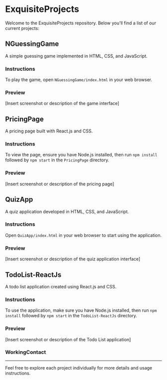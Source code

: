 # ExquisiteProjects

Welcome to the ExquisiteProjects repository. Below you'll find a list of our current projects:

## NGuessingGame

A simple guessing game implemented in HTML, CSS, and JavaScript.

### Instructions

To play the game, open `NGuessingGame/index.html` in your web browser.

### Preview

[Insert screenshot or description of the game interface]

## PricingPage

A pricing page built with React.js and CSS.

### Instructions

To view the page, ensure you have Node.js installed, then run `npm install` followed by `npm start` in the `PricingPage` directory.

### Preview

[Insert screenshot or description of the pricing page]

## QuizApp

A quiz application developed in HTML, CSS, and JavaScript.

### Instructions

Open `QuizApp/index.html` in your web browser to start using the application.

### Preview

[Insert screenshot or description of the quiz application interface]

## TodoList-ReactJs

A todo list application created using React.js and CSS.

### Instructions

To use the application, make sure you have Node.js installed, then run `npm install` followed by `npm start` in the `TodoList-ReactJs` directory.

### Preview

[Insert screenshot or description of the Todo List application]


### WorkingContact
---

Feel free to explore each project individually for more details and usage instructions.

